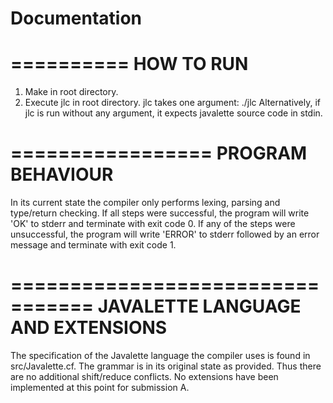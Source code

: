 # Documentation

==========
HOW TO RUN
==========

1) Make in root directory.
2) Execute jlc in root directory. jlc takes one argument: ./jlc <path to javalette source file>
    Alternatively, if jlc is run without any argument, it expects javalette source code in stdin.

=================
PROGRAM BEHAVIOUR
=================

In its current state the compiler only performs lexing, parsing and type/return checking.
If all steps were successful, the program will write 'OK' to stderr and terminate with exit code 0.
If any of the steps were unsuccessful, the program will write 'ERROR' to stderr followed by an error message and terminate with exit code 1.

=================================
JAVALETTE LANGUAGE AND EXTENSIONS
=================================

The specification of the Javalette language the compiler uses is found in src/Javalette.cf.
The grammar is in its original state as provided. Thus there are no additional shift/reduce conflicts.
No extensions have been implemented at this point for submission A.
